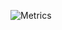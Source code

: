 ![Metrics](https://metrics.lecoq.io/OpenRafy?template=classic&isocalendar=1&languages=1&introduction=1&lines=1&activity=1&achievements=1&discussions=1&notable=1&repositories=1&tweets=1&stars=1&repositories=100&repositories.batch=100&repositories.forks=false&repositories.affiliations=owner&isocalendar.duration=half-year&languages.limit=8&languages.sections=most-used&languages.colors=github&languages.threshold=0%25&languages.indepth=false&languages.recent.load=300&languages.recent.days=14&introduction.title=true&stars.limit=4&activity.limit=5&activity.load=300&activity.days=14&activity.filter=all&activity.visibility=all&activity.timestamps=false&achievements.threshold=C&achievements.secrets=true&achievements.limit=0&notable.repositories=false&tweets.attachments=false&tweets.limit=2&tweets.user=.user.twitter&config.timezone=Europe%2FParis)
